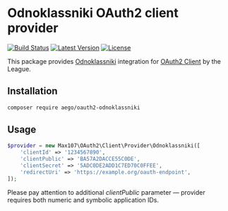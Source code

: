 # Odnoklassniki OAuth2 client provider

[![Build Status](https://img.shields.io/travis/max107/oauth2-odnoklassniki.svg)](https://travis-ci.org/rakeev/oauth2-odnoklassniki)
[![Latest Version](https://img.shields.io/packagist/v/max107/oauth2-odnoklassniki.svg)](https://packagist.org/packages/aego/oauth2-odnoklassniki)
[![License](https://img.shields.io/packagist/l/max107/oauth2-odnoklassniki.svg)](https://packagist.org/packages/aego/oauth2-odnoklassniki)

This package provides [Odnoklassniki](http://ok.ru) integration for [OAuth2 Client](https://github.com/thephpleague/oauth2-client) by the League.

## Installation

```sh
composer require aego/oauth2-odnoklassniki
```

## Usage

```php
$provider = new Max107\OAuth2\Client\Provider\Odnoklassniki([
    'clientId' => '1234567890',
    'clientPublic' => 'BA57A2DACCE55C0DE',
    'clientSecret' => '5ADC0DE2ADD1C7ED70C0FFEE',
    'redirectUri' => 'https://example.org/oauth-endpoint',
]);
```

Please pay attention to additional _clientPublic_ parameter — provider requires both numeric and symbolic application IDs.
